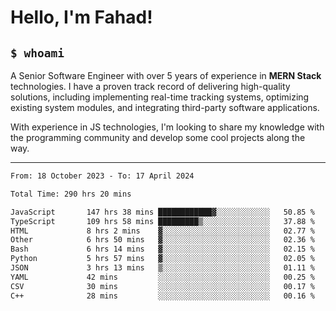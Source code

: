 <h1>Hello, I'm Fahad!</h1>

<h2><code>$ whoami</code></h2>

A Senior Software Engineer with over 5 years of experience in **MERN Stack** technologies. I have a proven track record of delivering high-quality solutions, including implementing real-time tracking systems, optimizing existing system modules, and integrating third-party software applications.

With experience in JS technologies, I'm looking to share my knowledge with the programming community and develop some cool projects along the way.

---

<!--START_SECTION:waka-->

```txt
From: 18 October 2023 - To: 17 April 2024

Total Time: 290 hrs 20 mins

JavaScript       147 hrs 38 mins ████████████▓░░░░░░░░░░░░   50.85 %
TypeScript       109 hrs 58 mins █████████▒░░░░░░░░░░░░░░░   37.88 %
HTML             8 hrs 2 mins    ▓░░░░░░░░░░░░░░░░░░░░░░░░   02.77 %
Other            6 hrs 50 mins   ▓░░░░░░░░░░░░░░░░░░░░░░░░   02.36 %
Bash             6 hrs 14 mins   ▓░░░░░░░░░░░░░░░░░░░░░░░░   02.15 %
Python           5 hrs 57 mins   ▓░░░░░░░░░░░░░░░░░░░░░░░░   02.05 %
JSON             3 hrs 13 mins   ▒░░░░░░░░░░░░░░░░░░░░░░░░   01.11 %
YAML             42 mins         ░░░░░░░░░░░░░░░░░░░░░░░░░   00.25 %
CSV              30 mins         ░░░░░░░░░░░░░░░░░░░░░░░░░   00.17 %
C++              28 mins         ░░░░░░░░░░░░░░░░░░░░░░░░░   00.16 %
```

<!--END_SECTION:waka-->

<!--
**heyFahad/heyFahad** is a ✨ _special_ ✨ repository because its `README.md` (this file) appears on your GitHub profile.

Here are some ideas to get you started:

- 🔭 I’m currently working on ...
- 🌱 I’m currently learning ...
- 👯 I’m looking to collaborate on ...
- 🤔 I’m looking for help with ...
- 💬 Ask me about ...
- 📫 How to reach me: ...
- 😄 Pronouns: ...
- ⚡ Fun fact: ...
-->
